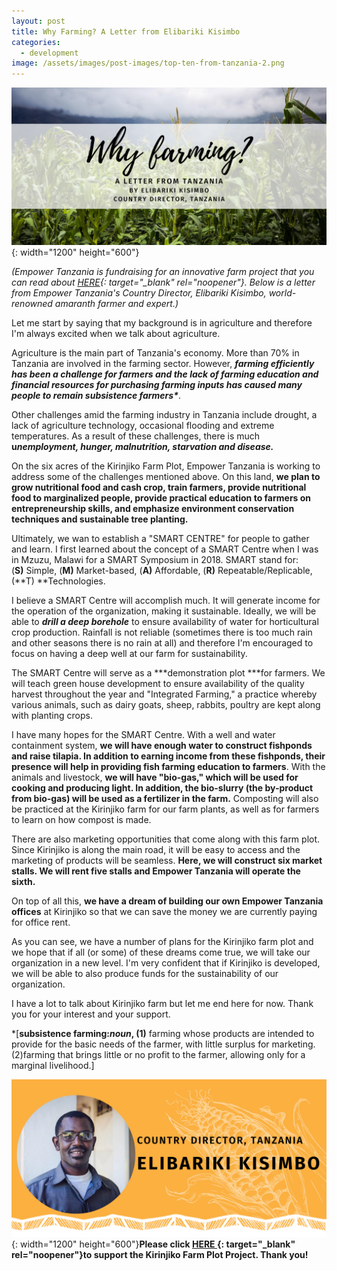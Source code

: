 ```yaml
---
layout: post
title: Why Farming? A Letter from Elibariki Kisimbo
categories:
  - development
image: /assets/images/post-images/top-ten-from-tanzania-2.png
---
```


![](/uploads/3.png){: width="1200" height="600"}

*(Empower Tanzania is fundraising for an innovative farm project that you can read about&nbsp;[HERE](https://empowertz.org/development/2020/07/31/farming-at-kirinjiko/){: target="_blank" rel="noopener"}. Below is a letter from Empower Tanzania's Country Director, Elibariki Kisimbo, world-renowned amaranth farmer and expert.)*

Let me start by saying that my background is in agriculture and therefore I'm always excited when we talk about agriculture.

Agriculture is the main part of Tanzania's economy. More than 70% in Tanzania are involved in the farming sector. However,&nbsp;***farming efficiently has been a challenge for farmers and the lack of farming education and financial resources for purchasing farming inputs has caused many people to remain subsistence farmers\****.&nbsp;

Other challenges amid the farming industry in Tanzania include drought, a lack of agriculture technology, occasional flooding and extreme temperatures. As a result of these challenges, there is much **u*nemployment, hunger, malnutrition, starvation&nbsp;***and***&nbsp;disease.***

On the six acres of the Kirinjiko Farm Plot, Empower Tanzania is working to address some of the challenges mentioned above. On this land, **we plan to grow nutritional food and cash crop, train farmers, provide nutritional food to marginalized people, provide practical education to farmers on entrepreneurship skills, and emphasize environment conservation techniques and sustainable tree planting.**

Ultimately, we wan to establish a "SMART CENTRE" for people to gather and learn. I first learned about the concept of a SMART Centre when I was in Mzuzu, Malawi for a SMART Symposium in 2018. SMART stand for: (**S)**&nbsp;Simple, (**M)**&nbsp;Market-based, (**A)**&nbsp;Affordable, (**R)**&nbsp;Repeatable/Replicable, (**T)&nbsp;**Technologies.

I believe a SMART Centre will accomplish much. It will generate income for the operation of the organization, making it sustainable. Ideally, we will be able to ***drill a deep borehole*** to ensure availability of water for horticultural crop production. Rainfall is not reliable (sometimes there is too much rain and other seasons there is no rain at all) and therefore I'm encouraged to focus on having a deep well at our farm for sustainability.

The SMART Centre will serve as a&nbsp;***demonstration plot&nbsp;***for farmers. We will teach green house development to ensure availability of the quality harvest throughout the year and "Integrated Farming," a practice whereby various animals, such as dairy goats, sheep, rabbits, poultry are kept along with planting crops.

I have many hopes for the SMART Centre. With a well and water containment system, **we will have enough water to construct fishponds and raise tilapia. In addition to earning income from these fishponds, their presence will help in providing fish farming education to farmers**. With the animals and livestock, **we will have "bio-gas," which will be used for cooking and producing light. In addition, the bio-slurry (the by-product from bio-gas) will be used as a fertilizer in the farm.** Composting will also be practiced at the Kirinjiko farm for our farm plants, as well as for farmers to learn on how compost is made.

There are also marketing opportunities that come along with this farm plot. Since Kirinjiko is along the main road, it will be easy to access and the marketing of products will be seamless. **Here, we will construct six market stalls. We will rent five stalls and Empower Tanzania will operate the sixth.**

On top of all this, **we have a dream of building our own Empower Tanzania offices** at Kirinjiko so that we can save the money we are currently paying for office rent.

As you can see, we have a number of plans for the Kirinjiko farm plot and we hope that if all (or some) of these dreams come true, we will take our organization in a new level. I'm very confident that if Kirinjiko is developed, we will be able to also produce funds for the sustainability of our organization.

I have a lot to talk about Kirinjiko farm but let me end here for now. Thank you for your interest and your support.

\*\[**subsistence farming:***noun***, (1)** farming whose products are intended to provide for the basic needs of the farmer, with little surplus for marketing. (2)farming that brings little or no profit to the farmer, allowing only for a marginal livelihood.\]

![](/uploads/2.png){: width="1200" height="600"}**Please click&nbsp;[HERE&nbsp;](https://empowertz.z2systems.com/donation.jsp?campaign=53&amp;){: target="_blank" rel="noopener"}to support the Kirinjiko Farm Plot Project. Thank you\!**